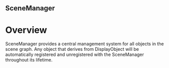 ## SceneManager

# Overview

SceneManager provides a central management system for all objects in the scene graph. Any object that derives from DisplayObject will be automatically registered and unregistered with the SceneManager throughout its lifetime.  